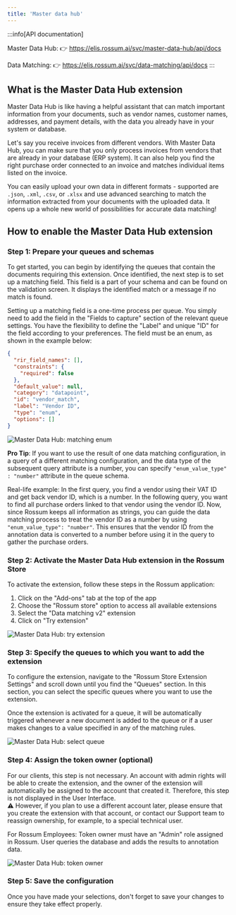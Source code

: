```yaml
---
title: 'Master data hub'
---
```


:::info[API documentation]

Master Data Hub: 👉 https://elis.rossum.ai/svc/master-data-hub/api/docs

Data Matching: 👉 https://elis.rossum.ai/svc/data-matching/api/docs
:::

## What is the Master Data Hub extension

Master Data Hub is like having a helpful assistant that can match important information from your documents, such as vendor names, customer names, addresses, and payment details, with the data you already have in your system or database.

Let's say you receive invoices from different vendors. With Master Data Hub, you can make sure that you only process invoices from vendors that are already in your database (ERP system). It can also help you find the right purchase order connected to an invoice and matches individual items listed on the invoice.

You can easily upload your own data in different formats - supported are `.json`, `.xml`, `.csv`, or `.xlsx` and use advanced searching to match the information extracted from your documents with the uploaded data. It opens up a whole new world of possibilities for accurate data matching!

## How to enable the Master Data Hub extension

### Step 1: Prepare your queues and schemas

To get started, you can begin by identifying the queues that contain the documents requiring this extension. Once identified, the next step is to set up a matching field. This field is a part of your schema and can be found on the validation screen. It displays the identified match or a message if no match is found.

Setting up a matching field is a one-time process per queue. You simply need to add the field in the "Fields to capture" section of the relevant queue settings. You have the flexibility to define the "Label" and unique "ID" for the field according to your preferences. The field must be an enum, as shown in the example below:

```json
{
  "rir_field_names": [],
  "constraints": {
    "required": false
  },
  "default_value": null,
  "category": "datapoint",
  "id": "vendor_match",
  "label": "Vendor ID",
  "type": "enum",
  "options": []
}
```

![Master Data Hub: matching enum](./img/mdh-matching-enum.png)

**Pro Tip**: If you want to use the result of one data matching configuration, in a query of a different matching configuration, and the data type of the subsequent query attribute is a number, you can specify `"enum_value_type" : "number"` attribute in the queue schema.

Real-life example: In the first query, you find a vendor using their VAT ID and get back vendor ID, which is a number. In the following query, you want to find all purchase orders linked to that vendor using the vendor ID. Now, since Rossum keeps all information as strings, you can guide the data matching process to treat the vendor ID as a number by using `"enum_value_type": "number"`. This ensures that the vendor ID from the annotation data is converted to a number before using it in the query to gather the purchase orders.

### Step 2: Activate the Master Data Hub extension in the Rossum Store

To activate the extension, follow these steps in the Rossum application:

1. Click on the "Add-ons" tab at the top of the app
1. Choose the "Rossum store" option to access all available extensions
1. Select the "Data matching v2" extension
1. Click on "Try extension"

![Master Data Hub: try extension](./img/mdh-try-extension.png)

### Step 3: Specify the queues to which you want to add the extension

To configure the extension, navigate to the "Rossum Store Extension Settings" and scroll down until you find the "Queues" section. In this section, you can select the specific queues where you want to use the extension.

Once the extension is activated for a queue, it will be automatically triggered whenever a new document is added to the queue or if a user makes changes to a value specified in any of the matching rules.

![Master Data Hub: select queue](./img/mdh-select-queue.png)

### Step 4: Assign the token owner (optional)

For our clients, this step is not necessary. An account with admin rights will be able to create the extension, and the owner of the extension will automatically be assigned to the account that created it. Therefore, this step is not displayed in the User Interface.  
⚠️ However, if you plan to use a different account later, please ensure that you create the extension with that account, or contact our Support team to reassign ownership, for example, to a special technical user.

For Rossum Employees: Token owner must have an "Admin" role assigned in Rossum. User queries the database and adds the results to annotation data.

![Master Data Hub: token owner](./img/mdh-token-owner.png)

### Step 5: Save the configuration

Once you have made your selections, don't forget to save your changes to ensure they take effect properly.
